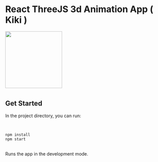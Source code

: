 # React ThreeJS 3d Animation App ( Kiki )
<img height="180em" align="left" src="https://user-images.githubusercontent.com/15870445/187024795-deb1774c-c033-4fa8-af48-91cbc6e9f9c9.gif"/>
<br>
<br>
<br>
<br>
<br>
<br>
<br>
<br>
<br>
<br>
<br>

## Get Started
In the project directory, you can run:

<br>

  `npm install`
  <br>
  `npm start`
  
  <br>
  Runs the app in the development mode.
  

